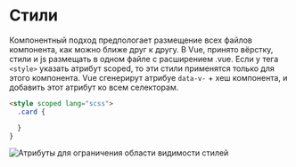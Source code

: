# Стили

Компонентный подход предпологает размещение всех файлов компонента, как можно ближе друг к другу. В Vue, принято вёрстку, стили и js размещать в одном файле с расширением .vue. Если у тега `<style>` указать атрибут scoped, то эти стили применятся только для этого компонента. Vue сгенерирут атрибуе `data-v-` + хеш компонента, и добавить этот атрибут ко всем селекторам.

```html
<style scoped lang="scss">
  .card {

  }
}
```

![Атрибуты для ограничения области видимости стилей](https://image.prntscr.com/image/8YvBLY97Tpyt7hn59U_Z7g.png)
